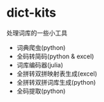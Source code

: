 # dict-kits
处理词库的一些小工具

- 词典爬虫(python)
- 全码转简码(python & excel)
- 词库编码器(julia)
- 全拼转双拼映射表生成(excel)
- 全拼转双拼词库生成(python)
- 全码提取(python)

